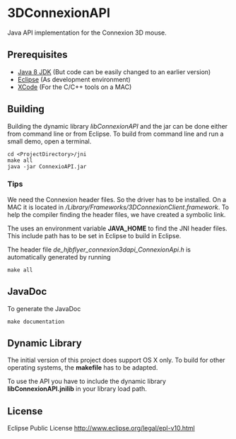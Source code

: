 # 3DConnexionAPI
Java API implementation for the Connexion 3D mouse.

## Prerequisites
* [Java 8 JDK](http://www.java.com) (But code can be easily changed to an earlier version)
* [Eclipse](http://www.eclipse.org) (As development environment) 
* [XCode](https://developer.apple.com/xcode/) (For the C/C++ tools on a MAC)

## Building

Building the dynamic library <em>libConnexionAPI</em> and the jar can be done either from command line or from Eclipse. To build from command line and run a small demo, open a terminal. 
```
cd <ProjectDirectory>/jni
make all
java -jar ConnexioAPI.jar 
```
### Tips
We need the Connexion header files. So the driver has to be installed. On a MAC it is located in <em>/Library/Frameworks/3DConnexionClient.framework</em>. To help the compiler finding the header files, we have created a symbolic link.

The <makefile> uses an environment variable <b>JAVA_HOME</b> to find the JNI header files. This include path has to be set in
Eclipse to build in Eclipse. 

The header file <em>de_hjbflyer_connexion3dapi_ConnexionApi.h</em> is automatically generated by running
```
make all
```

## JavaDoc
To generate the JavaDoc
```
make documentation
```

## Dynamic Library
The initial version of this project does support OS X only. To build for other operating systems, the <b>makefile</b>
has to be adapted.

To use the API you have to include the dynamic library <b>libConnexionAPI.jnilib</b> in your library load path.

## License

Eclipse Public License
http://www.eclipse.org/legal/epl-v10.html
